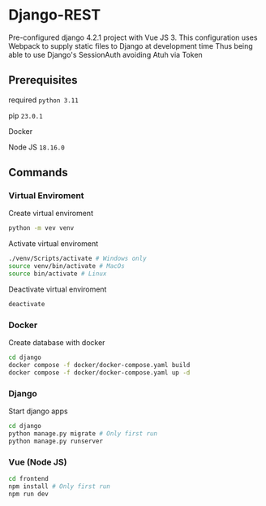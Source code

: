 # Django-REST
Pre-configured django 4.2.1 project with Vue JS 3. This configuration uses Webpack to supply static files to Django at development time Thus being able to use Django's SessionAuth avoiding Atuh via Token

## Prerequisites
required `python 3.11`

pip `23.0.1`

Docker

Node JS `18.16.0`

## Commands

### Virtual Enviroment 
Create virtual enviroment
``` bash
python -m vev venv
```
Activate virtual enviroment
``` bash
./venv/Scripts/activate # Windows only
source venv/bin/activate # MacOs
source bin/activate # Linux
```
Deactivate virtual enviroment
``` bash
deactivate
```
### Docker
Create database with docker 
``` bash
cd django
docker compose -f docker/docker-compose.yaml build
docker compose -f docker/docker-compose.yaml up -d
```
### Django
Start django apps
``` bash
cd django
python manage.py migrate # Only first run
python manage.py runserver
```
### Vue (Node JS)
``` bash
cd frontend
npm install # Only first run
npm run dev
```

